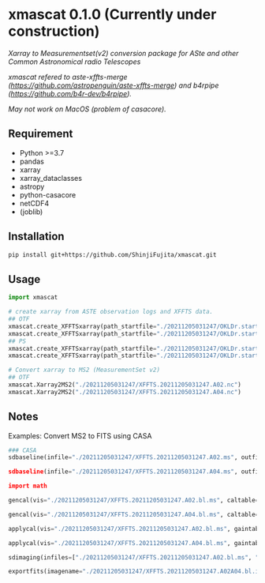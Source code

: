 # xmascat 0.1.0 (Currently under construction)
*Xarray to Measurementset(v2) conversion package for ASte and other Common Astronomical radio Telescopes*

*xmascat refered to aste-xffts-merge (https://github.com/astropenguin/aste-xffts-merge) and b4rpipe (https://github.com/b4r-dev/b4rpipe).*

*May not work on MacOS (problem of casacore).*

## Requirement

* Python >=3.7
* pandas
* xarray
* xarray_dataclasses
* astropy
* python-casacore
* netCDF4
* (joblib)

## Installation

```bash
pip install git+https://github.com/ShinjiFujita/xmascat.git
```

## Usage

```python
import xmascat

# create xarray from ASTE observation logs and XFFTS data. 
## OTF
xmascat.create_XFFTSxarray(path_startfile="./20211205031247/OKLDr.start.20211205031247", path_antlogfile="./20211205031247/antlog_20211205031247", path_XFFTSdata="./20211205031247/XFFTS.20211205031247.A02")
xmascat.create_XFFTSxarray(path_startfile="./20211205031247/OKLDr.start.20211205031247", path_antlogfile="./20211205031247/antlog_20211205031247", path_XFFTSdata="./20211205031247/XFFTS.20211205031247.A04")
## PS
xmascat.create_XFFTSxarray(path_startfile="./20211205031247/OKLDr.start.20211205031247", path_XFFTSdata="./20211205031247/XFFTS.20211205031247.A02")
xmascat.create_XFFTSxarray(path_startfile="./20211205031247/OKLDr.start.20211205031247", path_XFFTSdata="./20211205031247/XFFTS.20211205031247.A04")

# Convert xarray to MS2 (MeasurementSet v2)
## OTF
xmascat.Xarray2MS2("./20211205031247/XFFTS.20211205031247.A02.nc")
xmascat.Xarray2MS2("./20211205031247/XFFTS.20211205031247.A04.nc")
```

## Notes

Examples: Convert MS2 to FITS using CASA

```python
### CASA
sdbaseline(infile="./20211205031247/XFFTS.20211205031247.A02.ms", outfile="./20211205031247/XFFTS.20211205031247.A02.bl.ms", datacolumn="float_data", spw="0:15000~16000;17000~18000“, blfunc="poly", order=1, overwrite=True)

sdbaseline(infile="./20211205031247/XFFTS.20211205031247.A04.ms", outfile="./20211205031247/XFFTS.20211205031247.A04.bl.ms", datacolumn="float_data", spw="0:15000~16000;17000~18000“, blfunc="poly", order=1, overwrite=True)

import math

gencal(vis="./20211205031247/XFFTS.20211205031247.A02.bl.ms", caltable="./20211205031247/XFFTS.20211205031247.A02.bl.mb.tbl", caltype="amp", parameter=[math.sqrt(0.45)])

gencal(vis="./20211205031247/XFFTS.20211205031247.A04.bl.ms", caltable="./20211205031247/XFFTS.20211205031247.A04.bl.mb.tbl", caltype="amp", parameter=[math.sqrt(0.45)])

applycal(vis="./20211205031247/XFFTS.20211205031247.A02.bl.ms", gaintable=["./20211205031247/XFFTS.20211205031247.A02.bl.mb.tbl"], calwt=[False])

applycal(vis="./20211205031247/XFFTS.20211205031247.A04.bl.ms", gaintable=["./20211205031247/XFFTS.20211205031247.A04.bl.mb.tbl"], calwt=[False])

sdimaging(infiles=["./20211205031247/XFFTS.20211205031247.A02.bl.ms", "./20211205031247/XFFTS.20211205031247.A04.bl.ms/"], outfile="./20211205031247/XFFTS.20211205031247.A02A04.bl.int", intent="*ON_SOURCE*", gridfunction="GAUSS", cell=["10arcsec", "10arcsec"], mode="velocity", nchan=201, start="-50.0km/s", width="0.5km/s", overwrite=True, imsize=[100, 100], phasecenter="J2000 5h35m14.16 -5d22m21.5", restfreq="345.795990GHz")

exportfits(imagename="./20211205031247/XFFTS.20211205031247.A02A04.bl.int", fitsimage="./20211205031247/XFFTS.20211205031247.A02A04.bl.int.fits", velocity=True, dropstokes=True, overwrite=True)
```